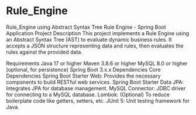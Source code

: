 # Rule_Engine
Rule_Engine using Abstract Syntax Tree
Rule Engine - Spring Boot Application
Project Description
This project implements a Rule Engine using an Abstract Syntax Tree (AST) to evaluate dynamic business rules. It accepts a JSON structure representing data and rules, then evaluates the rules against the provided data.

Requirements
Java 17 or higher
Maven 3.8.6 or higher
MySQL 8.0 or higher (optional, for persistence)
Spring Boot 3.x.x
Dependencies
Core Dependencies
Spring Boot Starter Web: Provides the necessary components to build RESTful web services.
Spring Boot Starter Data JPA: Integrates JPA for database management.
MySQL Connector: JDBC driver for connecting to a MySQL database.
Lombok: (Optional) To reduce boilerplate code like getters, setters, etc.
JUnit 5: Unit testing framework for Java.
